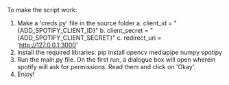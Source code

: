 To make the script work:
1. Make a 'creds.py' file in the source folder
   a. client_id = "{ADD_SPOTIFY_CLIENT_ID}"
   b. client_secret = "{ADD_SPOTIFY_CLIENT_SECRET}"
   c. redirect_uri = 'http://127.0.0.1:3000'
2. Install the required libraries:
   pip install opencv mediapipe numpy spotipy
3. Run the main.py file. On the first run, a dialogue box will open wherein spotify will ask for permissions. Read them and click on 'Okay'.
4. Enjoy!
